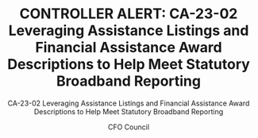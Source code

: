 ---
layout: resources-landing
author: CFO Council
title: "CONTROLLER ALERT&#58; CA-23-02 Leveraging Assistance Listings and Financial Assistance Award Descriptions to Help Meet Statutory Broadband Reporting"
subtitle: "CA-23-02 Leveraging Assistance Listings and Financial Assistance Award Descriptions to Help Meet Statutory Broadband Reporting"
doc-link: ../assets/files/CA-23-02 Broadband Reporting.pdf
filters: major-legislation controller-alert omb 2023
---